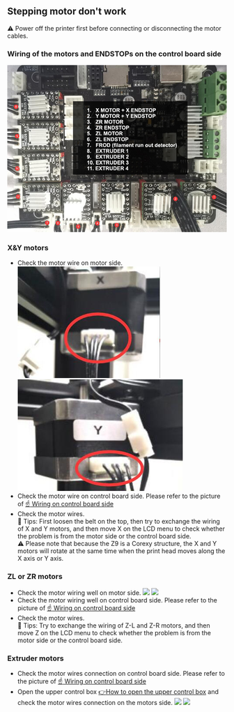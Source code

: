 ## Stepping motor don't work
:warning: Power off the printer first before connecting or disconnecting the motor cables.

### Wiring of the motors and ENDSTOPs on the control board side
![](./MotorENDSTOP_wiring.jpg)

### X&Y motors 
- Check the motor wire on motor side.  
![](./x_motor_wring.jpg)  ![](./y_motor_wring.jpg)  
- Check the motor wire on control board side.  Please refer to the picture of [:point_up: Wiring on control board side](#wiring-of-the-motors-and-endstops-on-the-control-board-side)
- Check the motor wires.   
:star2: Tips: First loosen the belt on the top, then try to exchange the wiring of X and Y motors, and then move X on the LCD menu to check whether the problem is from the motor side or the control board side.   
:warning: Please note that because the Z9 is a Corexy structure, the X and Y motors will rotate at the same time when the print head moves along the X axis or Y axis.



### ZL or ZR motors
- Check the motor wiring well on motor side.
![](./zl_motor_wring.jpg)  ![](./zr_motor_wring.jpg)    
- Check the motor wiring well on control board side. Please refer to the picture of [:point_up: Wiring on control board side](#wiring-of-the-motors-and-endstops-on-the-control-board-side)
- Check the motor wires.   
:star2: Tips: Try to exchange the wiring of Z-L and Z-R motors, and then move Z on the LCD menu to check whether the problem is from the motor side or the control board side.

### Extruder motors
- Check the motor wires connection on control board side. Please refer to the picture of [:point_up: Wiring on control board side](#wiring-of-the-motors-and-endstops-on-the-control-board-side)
- Open the upper control box [:point_right:How to open the upper control box](../Upper_box_mounted_screws.jpg) and check the motor wires connection on the motors side.
![](./zl_motor_wring.jpg)  ![](./zr_motor_wring.jpg)   